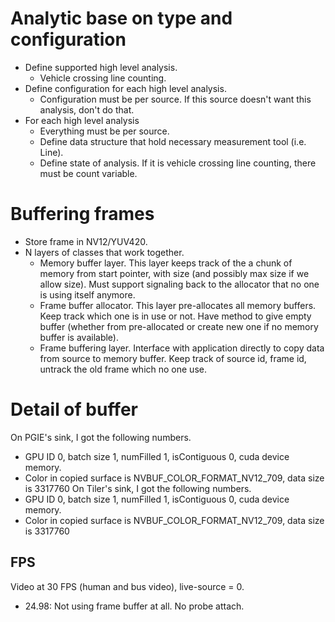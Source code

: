 # Analytic base on type and configuration
- Define supported high level analysis.
    - Vehicle crossing line counting.
- Define configuration for each high level analysis.
    - Configuration must be per source. If this source doesn't want this analysis, don't do that.
- For each high level analysis
    - Everything must be per source.
    - Define data structure that hold necessary measurement tool (i.e. Line).
    - Define state of analysis. If it is vehicle crossing line counting, there must be count variable.

# Buffering frames
- Store frame in NV12/YUV420.
- N layers of classes that work together.
    - Memory buffer layer.  This layer keeps track of the a chunk of memory from start pointer, with size (and possibly max size if we allow size). Must support signaling back to the allocator that no one is using itself anymore.
    - Frame buffer allocator. This layer pre-allocates all memory buffers. Keep track which one is in use or not. Have method to give empty buffer (whether from pre-allocated or create new one if no memory buffer is available).
    - Frame buffering layer. Interface with application directly to copy data from source to memory buffer. Keep track of source id, frame id, untrack the old frame which no one use.

# Detail of buffer
On PGIE's sink, I got the following numbers.
- GPU ID 0, batch size 1, numFilled 1, isContiguous 0, cuda device memory.
- Color in copied surface is NVBUF_COLOR_FORMAT_NV12_709, data size is 3317760
On Tiler's sink, I got the following numbers.
- GPU ID 0, batch size 1, numFilled 1, isContiguous 0, cuda device memory.
- Color in copied surface is NVBUF_COLOR_FORMAT_NV12_709, data size is 3317760

## FPS
Video at 30 FPS (human and bus video), live-source = 0.
- 24.98: Not using frame buffer at all. No probe attach.